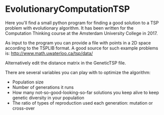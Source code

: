 # EvolutionaryComputationTSP
Here you'll find a small python program for finding a good solution to a TSP problem with evolutionary algorithm. It has been written for the  Computation Thinking course at the Amsterdam University College in 2017.

As input to the program you can provide a file with points in a 2D space according to the TSPLIB format. A good source for such example problems is: http://www.math.uwaterloo.ca/tsp/data/

Alternatively edit the distance matrix in the GeneticTSP file.

There are several variables you can play with to optimize the algorithm:
  - Population size
  - Number of generations it runs
  - How many not-so-good-looking-so-far solutions you keep alive to keep genetic diversity in your population
  - The ratio of types of reproduction used each generation: mutation or cross-over
